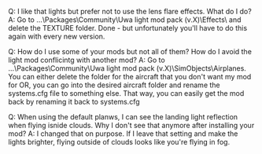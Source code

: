 
Q: I like that lights but prefer not to use the lens flare effects. What do I do?
A: Go to ...\Packages\Community\Uwa light mod pack (v.X)\Effects\ and delete the TEXTURE folder. Done - but unfortunately you'll have to do this again with every new version.

Q: How do I use some of your mods but not all of them? How do I avoid the light mod conflicintg with another mod?
A: Go to ...\Packages\Community\Uwa light mod pack (v.X)\SimObjects\Airplanes. You can either delete the folder for the aircraft that you don't want my mod for OR, you can go into the desired aircraft folder and rename the systems.cfg file to something else. That way, you can easily get the mod back by renaming it back to systems.cfg

Q: When using the default planws, I can see the landing light reflection when flying isnide clouds. Why I don't see that anymore after installing your mod?
A: I changed that on purpose. If I leave that setting and make the lights brighter, flying outside of clouds looks like you're flying in fog.
